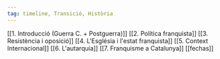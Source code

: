 ```yaml
---
tag: timeline, Transició, Història
---
```

[[1. Introducció (Guerra C. + Postguerra)]]
[[2. Política franquista]]
[[3. Resistència i oposició]]
[[4. L'Església i l'estat franquista]]
[[5. Context Internacional]]
[[6. L'autarquia]]
[[7. Franquisme a Catalunya]]
[[fechas]]
